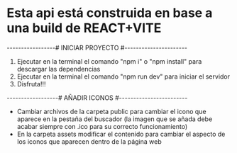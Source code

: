 # Esta api está construida en base a una build de REACT+VITE

-----------------# INICIAR PROYECTO #----------------------

1. Ejecutar en la terminal el comando  "npm i" o "npm install" para descargar las dependencias
2. Ejecutar en la terminal el comando "npm run dev" para iniciar el servidor
3. Disfruta!!!


------------------# AÑADIR ICONOS #------------------------

- Cambiar archivos de la carpeta public para cambiar el icono que aparece en la pestaña del buscador (la imagen que se añada debe acabar siempre con .ico para su correcto funcionamiento)
- En la carpeta assets modificar el contenido para cambiar el aspecto de los iconos que aparecen dentro de la página web